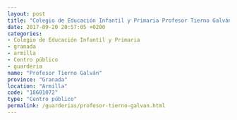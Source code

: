 ```yaml
---
layout: post
title: "Colegio de Educación Infantil y Primaria Profesor Tierno Galván"
date: 2017-09-20 20:57:05 +0200
categories:
- Colegio de Educación Infantil y Primaria
- granada
- armilla
- Centro público
- guarderia
name: "Profesor Tierno Galván"
province: "Granada"
location: "Armilla"
code: "18601072"
type: "Centro público"
permalink: /guarderias/profesor-tierno-galvan.html
---
```

